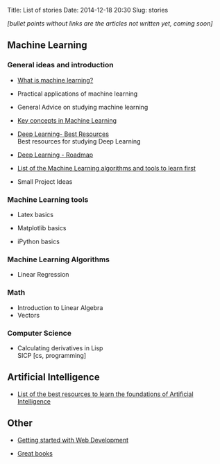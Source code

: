 Title: List of stories
Date: 2014-12-18 20:30
Slug: stories

*[bullet points without links are the articles not written yet, coming soon]*

## Machine Learning
### General ideas and introduction

- [What is machine learning?](/post/introduction-to-machine-learning)

- Practical applications of machine learning

- General Advice on studying machine learning

- [Key concepts in Machine Learning](/post/machine-learning-key-concepts)

- [Deep Learning- Best Resources](/post/deep-learning-resources)  
  Best resources for studying Deep Learning

- [Deep Learning - Roadmap](/post/deep-learning-roadmap)

- [List of the Machine Learning algorithms and tools to learn first](/post/machine-learning-algorithms)

- Small Project Ideas

### Machine Learning tools

- Latex basics

- Matplotlib basics

- iPython basics

### Machine Learning Algorithms

- Linear Regression


### Math

- Introduction to Linear Algebra
- Vectors <!-- (/post/vectors) -->


### Computer Science

- Calculating derivatives in Lisp  
  SICP [cs, programming]


## Artificial Intelligence

- [List of the best resources to learn the foundations of Artificial Intelligence](post/artificial-intelligence-resources)


## Other

- [Getting started with Web Development](/post/getting-started-with-web-development)

- [Great books](/post/great-books)
